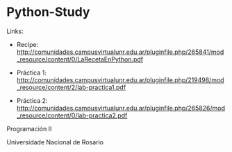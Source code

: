# Python-Study

Links: 

* Recipe:
http://comunidades.campusvirtualunr.edu.ar/pluginfile.php/265841/mod_resource/content/0/LaRecetaEnPython.pdf

* Práctica 1:
http://comunidades.campusvirtualunr.edu.ar/pluginfile.php/219498/mod_resource/content/2/lab-practica1.pdf
* Práctica 2:
http://comunidades.campusvirtualunr.edu.ar/pluginfile.php/265826/mod_resource/content/0/lab-practica2.pdf

Programación II

Universidade Nacional de Rosario
